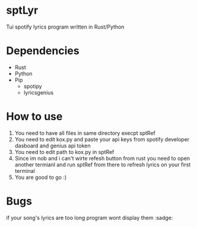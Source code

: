 # sptLyr
Tui spotify lyrics program written in Rust/Python

# Dependencies
* Rust
* Python
* Pip
  * spotipy
  * lyricsgenius
 
# How to use 
1. You need to have all files in same directory execpt sptRef
2. You need to edit kox.py and paste your api keys from spotify developer dasboard and genius api token
3. You need to edit path to kox.py in sptRef 
4. Since im nob and i can't wirte refesh button from rust you need to open 
   another termianl and run sptRef from there to refresh lyrics on your first terminal
5. You are good to go :)

# Bugs
if your song's lyrics are too long program wont display them :sadge:
